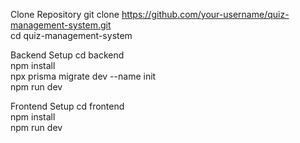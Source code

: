 Clone Repository
git clone https://github.com/your-username/quiz-management-system.git  
cd quiz-management-system 

Backend Setup
cd backend  
npm install  
npx prisma migrate dev --name init  
npm run dev 

Frontend Setup
cd frontend  
npm install  
npm run dev

